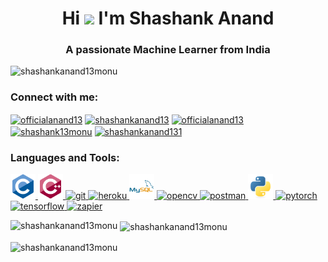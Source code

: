 <h1 align="center">Hi <img src="https://media.giphy.com/media/hvRJCLFzcasrR4ia7z/giphy.gif" width="25px"> I'm Shashank Anand</h1>
<h3 align="center">A passionate Machine Learner from India</h3>


<p align="left"> <img src="https://komarev.com/ghpvc/?username=shashankanand13monu&label=Views&color=21f505&style=flat" alt="shashankanand13monu" /> </p>

<h3 align="left">Connect with me:</h3>
<p align="left">
<a href="https://twitter.com/officialanand13" target="blank"><img align="center" src="https://raw.githubusercontent.com/rahuldkjain/github-profile-readme-generator/master/src/images/icons/Social/twitter.svg" alt="officialanand13" height="30" width="40" /></a>
<a href="https://linkedin.com/in/shashankanand13" target="blank"><img align="center" src="https://raw.githubusercontent.com/rahuldkjain/github-profile-readme-generator/master/src/images/icons/Social/linked-in-alt.svg" alt="shashankanand13" height="30" width="40" /></a>
<a href="https://instagram.com/officialanand13" target="blank"><img align="center" src="https://raw.githubusercontent.com/rahuldkjain/github-profile-readme-generator/master/src/images/icons/Social/instagram.svg" alt="officialanand13" height="30" width="40" /></a>
<a href="https://www.codechef.com/users/shashank13monu" target="blank"><img align="center" src="https://cdn.jsdelivr.net/npm/simple-icons@3.1.0/icons/codechef.svg" alt="shashank13monu" height="30" width="40" /></a>
<a href="https://www.hackerrank.com/shashankanand131" target="blank"><img align="center" src="https://raw.githubusercontent.com/rahuldkjain/github-profile-readme-generator/master/src/images/icons/Social/hackerrank.svg" alt="shashankanand131" height="30" width="40" /></a>
</p>

<h3 align="left">Languages and Tools:</h3>
<p align="left"> <a href="https://www.cprogramming.com/" target="_blank"> <img src="https://raw.githubusercontent.com/devicons/devicon/master/icons/c/c-original.svg" alt="c" width="40" height="40"/> </a> <a href="https://www.w3schools.com/cpp/" target="_blank"> <img src="https://raw.githubusercontent.com/devicons/devicon/master/icons/cplusplus/cplusplus-original.svg" alt="cplusplus" width="40" height="40"/> </a> <a href="https://git-scm.com/" target="_blank"> <img src="https://www.vectorlogo.zone/logos/git-scm/git-scm-icon.svg" alt="git" width="40" height="40"/> </a> <a href="https://heroku.com" target="_blank"> <img src="https://www.vectorlogo.zone/logos/heroku/heroku-icon.svg" alt="heroku" width="40" height="40"/> </a> <a href="https://www.mysql.com/" target="_blank"> <img src="https://raw.githubusercontent.com/devicons/devicon/master/icons/mysql/mysql-original-wordmark.svg" alt="mysql" width="40" height="40"/> </a> <a href="https://opencv.org/" target="_blank"> <img src="https://www.vectorlogo.zone/logos/opencv/opencv-icon.svg" alt="opencv" width="40" height="40"/> </a> <a href="https://postman.com" target="_blank"> <img src="https://www.vectorlogo.zone/logos/getpostman/getpostman-icon.svg" alt="postman" width="40" height="40"/> </a> <a href="https://www.python.org" target="_blank"> <img src="https://raw.githubusercontent.com/devicons/devicon/master/icons/python/python-original.svg" alt="python" width="40" height="40"/> </a> <a href="https://pytorch.org/" target="_blank"> <img src="https://www.vectorlogo.zone/logos/pytorch/pytorch-icon.svg" alt="pytorch" width="40" height="40"/> </a> <a href="https://www.tensorflow.org" target="_blank"> <img src="https://www.vectorlogo.zone/logos/tensorflow/tensorflow-icon.svg" alt="tensorflow" width="40" height="40"/> </a> <a href="https://zapier.com" target="_blank"> <img src="https://www.vectorlogo.zone/logos/zapier/zapier-icon.svg" alt="zapier" width="40" height="40"/> </a> </p>

<p><img align="left" src="https://github-readme-stats.vercel.app/api/top-langs?username=shashankanand13monu&show_icons=true&theme=highcontrast&locale=en&layout=compact" alt="shashankanand13monu" /></p>

<p>&nbsp;<img align="center" src="https://github-readme-stats.vercel.app/api?username=shashankanand13monu&show_icons=true&theme=dark&locale=en" alt="shashankanand13monu" /></p>

<p><img align="center" src="https://github-readme-streak-stats.herokuapp.com/?user=shashankanand13monu&theme=highcontrast" alt="shashankanand13monu" /></p>
